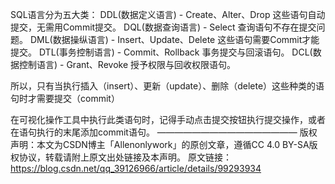SQL语言分为五大类：
DDL(数据定义语言) - Create、Alter、Drop 这些语句自动提交，无需用Commit提交。
DQL(数据查询语言) - Select 查询语句不存在提交问题。
DML(数据操纵语言) - Insert、Update、Delete 这些语句需要Commit才能提交。
DTL(事务控制语言) - Commit、Rollback 事务提交与回滚语句。
DCL(数据控制语言) - Grant、Revoke 授予权限与回收权限语句。

所以，只有当执行插入（insert）、更新（update）、删除（delete）这些种类的语句时才需要提交（commit）

在可视化操作工具中执行此类语句时，记得手动点击提交按钮执行提交操作，或者在语句执行的末尾添加commit语句。
————————————————
版权声明：本文为CSDN博主「Allenonlywork」的原创文章，遵循CC 4.0 BY-SA版权协议，转载请附上原文出处链接及本声明。
原文链接：https://blog.csdn.net/qq_39126966/article/details/99293934



